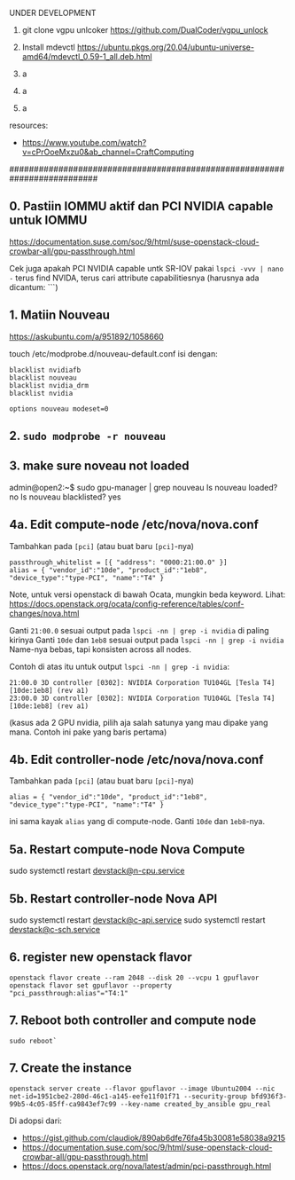 UNDER DEVELOPMENT


1. git clone vgpu unlcoker
   https://github.com/DualCoder/vgpu_unlock

2. Install mdevctl
   https://ubuntu.pkgs.org/20.04/ubuntu-universe-amd64/mdevctl_0.59-1_all.deb.html


3. a
4. a
5. a




resources:
- https://www.youtube.com/watch?v=cPrOoeMxzu0&ab_channel=CraftComputing



##########################################################################



## 0. Pastiin IOMMU aktif dan PCI NVIDIA capable untuk IOMMU
https://documentation.suse.com/soc/9/html/suse-openstack-cloud-crowbar-all/gpu-passthrough.html

Cek juga apakah PCI NVIDIA capable untk SR-IOV pakai `lspci -vvv | nano -` terus find NVIDA, 
terus cari attribute capabilitiesnya (harusnya ada dicantum: ```)

## 1. Matiin Nouveau
https://askubuntu.com/a/951892/1058660

touch /etc/modprobe.d/nouveau-default.conf
isi dengan:
```
blacklist nvidiafb
blacklist nouveau
blacklist nvidia_drm
blacklist nvidia

options nouveau modeset=0
```


## 2. `sudo modprobe -r nouveau`

## 3. make sure noveau not loaded
admin@open2:~$ sudo gpu-manager | grep nouveau
Is nouveau loaded? no
Is nouveau blacklisted? yes

## 4a. Edit compute-node /etc/nova/nova.conf
Tambahkan pada `[pci]` (atau buat baru `[pci]`-nya)
```
passthrough_whitelist = [{ "address": "0000:21:00.0" }]
alias = { "vendor_id":"10de", "product_id":"1eb8", "device_type":"type-PCI", "name":"T4" }
```
Note, untuk versi openstack di bawah Ocata, mungkin beda keyword. Lihat: https://docs.openstack.org/ocata/config-reference/tables/conf-changes/nova.html

Ganti `21:00.0` sesuai output pada `lspci -nn | grep -i nvidia` di paling kirinya
Ganti `10de` dan `1eb8` sesuai output pada `lspci -nn | grep -i nvidia`
Name-nya bebas, tapi konsisten across all nodes.

Contoh di atas itu untuk output `lspci -nn | grep -i nvidia`:
```
21:00.0 3D controller [0302]: NVIDIA Corporation TU104GL [Tesla T4] [10de:1eb8] (rev a1)
23:00.0 3D controller [0302]: NVIDIA Corporation TU104GL [Tesla T4] [10de:1eb8] (rev a1) 
```
(kasus ada 2 GPU nvidia, pilih aja salah satunya yang mau dipake yang mana. Contoh ini pake yang baris pertama)


## 4b. Edit controller-node /etc/nova/nova.conf
Tambahkan pada `[pci]` (atau buat baru `[pci]`-nya)
```
alias = { "vendor_id":"10de", "product_id":"1eb8", "device_type":"type-PCI", "name":"T4" }
```
ini sama kayak `alias` yang di compute-node. Ganti `10de` dan `1eb8`-nya. 


## 5a. Restart compute-node Nova Compute
sudo systemctl restart devstack@n-cpu.service

## 5b. Restart controller-node Nova API
sudo systemctl restart devstack@c-api.service
sudo systemctl restart devstack@c-sch.service


## 6. register new openstack flavor
```
openstack flavor create --ram 2048 --disk 20 --vcpu 1 gpuflavor
openstack flavor set gpuflavor --property "pci_passthrough:alias"="T4:1"
```

## 7. Reboot both controller and compute node
```
sudo reboot`
```

## 7. Create the instance
```
openstack server create --flavor gpuflavor --image Ubuntu2004 --nic net-id=1951cbe2-280d-46c1-a145-eefe11f01f71 --security-group bfd936f3-99b5-4c05-85ff-ca9843ef7c99 --key-name created_by_ansible gpu_real
```


Di adopsi dari:
- https://gist.github.com/claudiok/890ab6dfe76fa45b30081e58038a9215
- https://documentation.suse.com/soc/9/html/suse-openstack-cloud-crowbar-all/gpu-passthrough.html
- https://docs.openstack.org/nova/latest/admin/pci-passthrough.html
